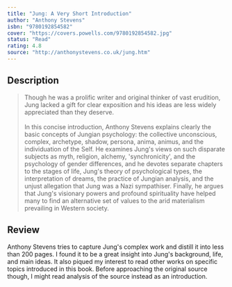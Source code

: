 ```yaml
---
title: "Jung: A Very Short Introduction"
author: "Anthony Stevens"
isbn: "9780192854582"
cover: "https://covers.powells.com/9780192854582.jpg"
status: "Read"
rating: 4.8
source: "http://anthonystevens.co.uk/jung.htm"
---
```


## Description

> Though he was a prolific writer and original thinker of vast erudition, Jung lacked a gift for clear exposition and his ideas are less widely appreciated than they deserve.   
> <br>
> In this concise introduction, Anthony Stevens explains clearly the basic concepts of Jungian psychology: the collective unconscious, complex, archetype, shadow, persona, anima, animus, and the individuation of the Self. He examines Jung's views on such disparate subjects as myth, religion, alchemy, 'synchronicity', and the psychology of gender differences, and he devotes separate chapters to the stages of life, Jung's theory of psychological types, the interpretation of dreams, the practice of Jungian analysis, and the unjust allegation that Jung was a Nazi sympathiser. Finally, he argues that Jung's visionary powers and profound spirituality have helped many to find an alternative set of values to the arid materialism prevailing in Western society.

## Review

Anthony Stevens tries to capture Jung's complex work and distill it into less than 200 pages. I found it to be a great insight into Jung's background, life, and main ideas. It also piqued my interest to read other works on specific topics introduced in this book. Before approaching the original source though, I might read analysis of the source instead as an introduction. 